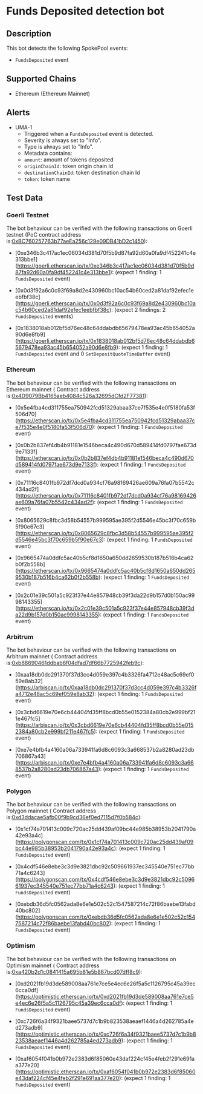 # Funds Deposited detection bot

## Description

This bot detects the following SpokePool events:
- `FundsDeposited` event

## Supported Chains

- Ethereum (Ethereum Mainnet)

## Alerts
- UMA-1
  - Triggered when a `FundsDeposited` event is detected.
  - Severity is always set to "Info".
  - Type is always set to "Info".
  - Metadata contains:
  - `amount`: amount of tokens deposited
  - `originChainId`: token origin chain Id
  - `destinationChainId`: token destination chain Id
  - `token`: token name

## Test Data

### Goerli Testnet
The bot behaviour can be verified with the following transactions on Goerli testnet (PoC contract address is:[0xBC760257763b77aeEa256c129e09DB41bD2c1450](https://goerli.etherscan.io/address/0xBC760257763b77aeEa256c129e09DB41bD2c1450)):

- [0xe346b3c417ac1ec06034d381d70f5b9d87fa92d60a0fa9df452241c4e313bbe1]
(https://goerli.etherscan.io/tx/0xe346b3c417ac1ec06034d381d70f5b9d87fa92d60a0fa9df452241c4e313bbe1): (expect 1 finding: 1 `FundsDeposited` event)

- [0x0d3f92a6c0c93f69a8d2e430960bc10ac54b60ced2a81daf92efec1eebfbf38c]
(https://goerli.etherscan.io/tx/0x0d3f92a6c0c93f69a8d2e430960bc10ac54b60ced2a81daf92efec1eebfbf38c): (expect 2 findings: 2 `FundsDeposited` events)

- [0x1838018ab012bf5d76ec48c64ddabdb65679478ea93ac45b654052a90d6e8fb9]
(https://goerli.etherscan.io/tx/0x1838018ab012bf5d76ec48c64ddabdb65679478ea93ac45b654052a90d6e8fb9): (expect 1 finding: 1 `FundsDeposited` event and 0 `SetDepositQuoteTimeBuffer` event)

### Ethereum
The bot behaviour can be verified with the following transactions on Ethereum mainnet ( Contract address is:[0x4D9079Bb4165aeb4084c526a32695dCfd2F77381](https://etherscan.io/address/0x4D9079Bb4165aeb4084c526a32695dCfd2F77381)):

- [0x5e4fba4cd311755ea750942fcd51329abaa37ce7f535e4e0f5180fa53f506d70]
(https://etherscan.io/tx/0x5e4fba4cd311755ea750942fcd51329abaa37ce7f535e4e0f5180fa53f506d70): (expect 1 finding: 1 `FundsDeposited` event)

- [0x0b2b837ef4db4b91181e1546beca4c490d670d589414fd0797fae673d9e7133f]
(https://etherscan.io/tx/0x0b2b837ef4db4b91181e1546beca4c490d670d589414fd0797fae673d9e7133f): (expect 1 finding: 1 `FundsDeposited` event)

- [0x71116c8401fb972df7dcd0a934cf76a98169426ae609a76fa07b5542c434ad2f]
(https://etherscan.io/tx/0x71116c8401fb972df7dcd0a934cf76a98169426ae609a76fa07b5542c434ad2f): (expect 1 finding: 1 `FundsDeposited` event)

- [0x8065629c8fbc3d58b54557b999595ae395f2d5546e45bc3f70c659b5f90e67c3]
(https://etherscan.io/tx/0x8065629c8fbc3d58b54557b999595ae395f2d5546e45bc3f70c659b5f90e67c3): (expect 1 finding: 1 `FundsDeposited` event)

- [0x9665474a0ddfc5ac40b5cf8d1650a650dd2659530b187b516b4ca62b0f2b558b]
(https://etherscan.io/tx/0x9665474a0ddfc5ac40b5cf8d1650a650dd2659530b187b516b4ca62b0f2b558b): (expect 1 finding: 1 `FundsDeposited` event)

- [0x2c01e39c501a5c923f37e44e857948cb39f3da22d9b157d0b150ac9998143355]
(https://etherscan.io/tx/0x2c01e39c501a5c923f37e44e857948cb39f3da22d9b157d0b150ac9998143355): (expect 1 finding: 1 `FundsDeposited` event)

### Arbitrum

The bot behaviour can be verified with the following transactions on Arbitrum mainnet ( Contract address is:[0xb88690461ddbab6f04dfad7df66b7725942feb9c](https://arbiscan.io/address/0xb88690461ddbab6f04dfad7df66b7725942feb9c)):

- [0xaa18db0dc291370f37d3cc4d059e397c4b3326fa4712e48ac5c69ef059e8ab32]
(https://arbiscan.io/tx/0xaa18db0dc291370f37d3cc4d059e397c4b3326fa4712e48ac5c69ef059e8ab32): (expect 1 finding: 1 `FundsDeposited` event)

- [0x3cbd6619e70e6cb44404fd35ff8bcd0b55e0152384a80cb2e999bf211e467fc5]
(https://arbiscan.io/tx/0x3cbd6619e70e6cb44404fd35ff8bcd0b55e0152384a80cb2e999bf211e467fc5): (expect 1 finding: 1 `FundsDeposited` event)

- [0xe7e4bfb4a4160a06a733941fa6d8c6093c3a668537b2a8280ad23db706867a43]
(https://arbiscan.io/tx/0xe7e4bfb4a4160a06a733941fa6d8c6093c3a668537b2a8280ad23db706867a43): (expect 1 finding: 1 `FundsDeposited` event)

### Polygon

The bot behaviour can be verified with the following transactions on Polygon mainnet ( Contract address is:[0xd3ddacae5afb00f9b9cd36ef0ed7115d7f0b584c](https://polygonscan.com/address/0xd3ddacae5afb00f9b9cd36ef0ed7115d7f0b584c)):

- [0x1cf74a701413c009c720ac25dd439af09bc44e985b38953b2041790a42e93a4c]
(https://polygonscan.com/tx/0x1cf74a701413c009c720ac25dd439af09bc44e985b38953b2041790a42e93a4c): (expect 1 finding: 1 `FundsDeposited` event)

- [0x4cdf546e8ebe3c3d9e3821dbc92c509661937ec345540e751ec77bb71a4c6243]
(https://polygonscan.com/tx/0x4cdf546e8ebe3c3d9e3821dbc92c509661937ec345540e751ec77bb71a4c6243): (expect 1 finding: 1 `FundsDeposited` event)

- [0xebdb36d5fc0562ada8e6e1e502c52c1547587214c72f86baebe13fabd40bc802]
(https://polygonscan.com/tx/0xebdb36d5fc0562ada8e6e1e502c52c1547587214c72f86baebe13fabd40bc802): (expect 1 finding: 1 `FundsDeposited` event)

### Optimism

The bot behaviour can be verified with the following transactions on Optimism mainnet ( Contract address is:[0xa420b2d1c0841415a695b81e5b867bcd07dff8c9](https://optimistic.etherscan.io/address/0xa420b2d1c0841415a695b81e5b867bcd07dff8c9)):

- [0xd2021fb19d3de589008aa761e7ce5e4ec6e26f5a5c1126795c45a39ec6cca0df]
(https://optimistic.etherscan.io/tx/0xd2021fb19d3de589008aa761e7ce5e4ec6e26f5a5c1126795c45a39ec6cca0df): (expect 1 finding: 1 `FundsDeposited` event)

- [0xc726f6a34f9321baee5737d7c1b9b823538aeaef1446a4d262785a4ed273adb9]
(https://optimistic.etherscan.io/tx/0xc726f6a34f9321baee5737d7c1b9b823538aeaef1446a4d262785a4ed273adb9): (expect 1 finding: 1 `FundsDeposited` event)

- [0xaf6054f041b0b972e2383d6f85060e43daf224cf45e4feb2f291e691aa377e20]
(https://optimistic.etherscan.io/tx/0xaf6054f041b0b972e2383d6f85060e43daf224cf45e4feb2f291e691aa377e20): (expect 1 finding: 1 `FundsDeposited` event)
